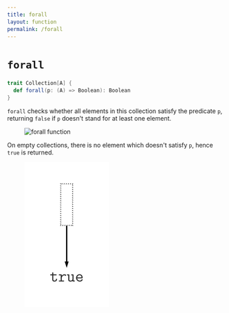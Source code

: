 ```yaml
---
title: forall
layout: function
permalink: /forall
---
```


# `forall`

~~~ scala
trait Collection[A] {
  def forall(p: (A) => Boolean): Boolean
}
~~~

`forall` checks whether all elements in this collection satisfy the predicate `p`, returning `false` if `p` doesn't stand for at least one element.

<figure class="diagram">
  <img src="images/forall.1.svg" alt="forall function">
  <!-- <figcaption class="diagram-desc"></figcaption> -->
</figure>

On empty collections, there is no element which doesn't satisfy `p`, hence `true` is returned.

<figure class="diagram">
  <img src="images/forall.2.svg" alt="forall function">
  <!-- <figcaption class="diagram-desc"></figcaption> -->
</figure>
